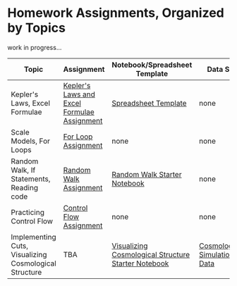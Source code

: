 # Homework Assignments, Organized by Topics

work in progress...


| Topic | Assignment | Notebook/Spreadsheet Template | Data Set |
|-------|------------|----------|----------|
| Kepler's Laws, Excel Formulae | [Kepler's Laws and Excel Formulae Assignment](../ProgrammingHomework/ExcelFormulaeKeplersLaws/HW_KeplerExcel.pdf) | [Spreadsheet Template](../ProgrammingHomework/ExcelFormulaeKeplersLaws/Trappist1_template.xlsx) | none |
| Scale Models, For Loops | [For Loop Assignment](../ProgrammingHomework/ForLoopScaleModel/HW_forLoopScaleModel.pdf) | none | none |
| Random Walk, If Statements, Reading code | [Random Walk Assignment](../ProgrammingHomework/RandomWalk/IfElseHomework.pdf) | [Random Walk Starter Notebook](https://www.kaggle.com/code/austinhinkel/phy255-randomwalk) | none |
| Practicing Control Flow | [Control Flow Assignment](../ProgrammingHomework/ControlFlow/HW_controlFlow.pdf) | none | none |
| Implementing Cuts, Visualizing Cosmological Structure | TBA | [Visualizing Cosmological Structure Starter Notebook](https://www.kaggle.com/code/austinhinkel/gettingstartedwithtng50data) | [Cosmological Simulation Data](https://www.kaggle.com/datasets/austinhinkel/cosmology-simulation-data-from-illustris-tng-50) |
